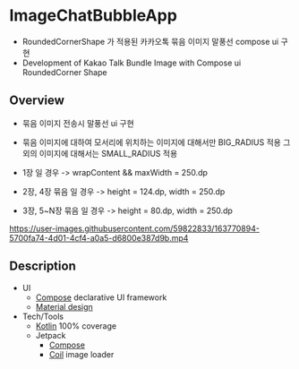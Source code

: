 # ImageChatBubbleApp

- RoundedCornerShape 가 적용된 카카오톡 묶음 이미지 말풍선 compose ui 구현
- Development of Kakao Talk Bundle Image with Compose ui RoundedCorner Shape

## Overview

- 묶음 이미지 전송시 말풍선 ui 구현
- 묶음 이미지에 대하여 모서리에 위치하는 이미지에 대해서만 BIG_RADIUS 적용 그 외의 이미지에 대해서는 SMALL_RADIUS 적용 

- 1장 일 경우 -> wrapContent && maxWidth = 250.dp
- 2장, 4장 묶음 일 경우 -> height = 124.dp, width = 250.dp  
- 3장, 5~N장 묶음 일 경우 -> height = 80.dp, width = 250.dp 


https://user-images.githubusercontent.com/59822833/163770894-5700fa74-4d01-4cf4-a0a5-d6800e387d9b.mp4


## Description

- UI
  - [Compose](https://developer.android.com/jetpack/compose) declarative UI framework
  - [Material design](https://material.io/design)
- Tech/Tools
  - [Kotlin](https://kotlinlang.org/) 100% coverage
  - Jetpack
    - [Compose](https://developer.android.com/jetpack/compose)
    - [Coil](https://coil-kt.github.io/coil/compose/) image loader
